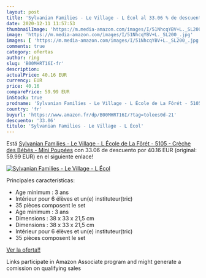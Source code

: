 ```yaml
---
layout: post
title: 'Sylvanian Families - Le Village - L Écol al 33.06 % de descuento'
date: 2020-12-11 11:57:53
thumbnailImage: 'https://m.media-amazon.com/images/I/51NhcqYBV+L._SL200_.jpg'
image: 'https://m.media-amazon.com/images/I/51NhcqYBV+L._SL200_.jpg'
images: [ 'https://m.media-amazon.com/images/I/51NhcqYBV+L._SL200_.jpg' ]
comments: true
category: ofertas
author: ring
slug: 'B00MHRT16I-fr'
description:
actualPrice: 40.16 EUR
currency: EUR
price: 40.16
comparePrice: 59.99 EUR
inStock: true
prodname: 'Sylvanian Families - Le Village - L École de La Fôrét - 5105 - Crèche des Bébés - Mini Poupées'
country: 'fr'
buyurl: 'https://www.amazon.fr/dp/B00MHRT16I/?tag=tolees0d-21'
descuento: '33.06'
titulo: 'Sylvanian Families - Le Village - L Écol'
---
```


Está [Sylvanian Families - Le Village - L École de La Fôrét - 5105 - Crèche des Bébés - Mini Poupées](https://www.amazon.fr/dp/B00MHRT16I/?tag=tolees0d-21) con 33.06 de descuento por 40.16 EUR (original: 59.99 EUR) en el siguiente enlace!

[![Sylvanian Families - Le Village - L Écol](https://m.media-amazon.com/images/I/51NhcqYBV+L._SL200_.jpg)](https://www.amazon.fr/dp/B00MHRT16I/?tag=tolees0d-21)

Principales características:

- Age minimum : 3 ans
- Intérieur pour 6 élèves et un(e) instituteur(tric)
- 35 pièces composent le set
- Age minimum : 3 ans
- Dimensions : 38 x 33 x 21,5 cm
- Dimensions : 38 x 33 x 21,5 cm
- Intérieur pour 6 élèves et un(e) instituteur(tric)
- 35 pièces composent le set

[Ver la oferta!!](https://www.amazon.fr/dp/B00MHRT16I/?tag=tolees0d-21)

Links participate in Amazon Associate program and might generate a comission on qualifying sales


